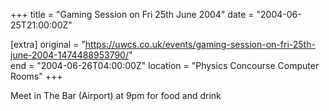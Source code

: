 +++
title = "Gaming Session on Fri 25th June 2004"
date = "2004-06-25T21:00:00Z"

[extra]
original = "https://uwcs.co.uk/events/gaming-session-on-fri-25th-june-2004-1474488953790/"    
end = "2004-06-26T04:00:00Z"
location = "Physics Concourse Computer Rooms"
+++

Meet in The Bar (Airport) at 9pm for food and drink

